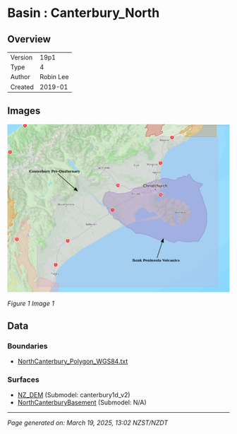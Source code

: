 # Basin : Canterbury_North

## Overview
|         |                     |
|---------|---------------------|
| Version | 19p1           |
| Type    | 4        |
| Author  | Robin Lee            |
| Created | 2019-01           |


## Images
![](../images/basins/canterbury_region.png)

*Figure 1 Image 1*


## Data
### Boundaries
- [NorthCanterbury_Polygon_WGS84.txt](https://github.com/ucgmsim/Velocity-Model/tree/main/Data/SI_BASINS/NorthCanterbury_Polygon_WGS84.txt)

### Surfaces
- [NZ_DEM](https://github.com/ucgmsim/Velocity-Model/tree/main/Data/DEM/NZ_DEM_HD.in) (Submodel: canterbury1d_v2)
- [NorthCanterburyBasement](https://github.com/ucgmsim/Velocity-Model/tree/main/Data/SI_BASINS/NorthCanterbury_Basement_WGS84_v0p0.in) (Submodel: N/A)

---
*Page generated on: March 19, 2025, 13:02 NZST/NZDT*
